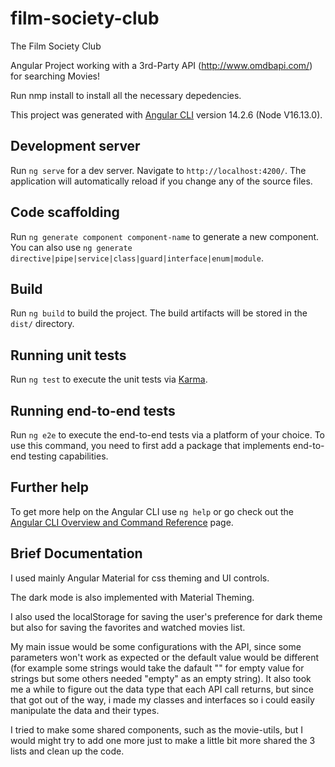 # film-society-club
The Film Society Club

Angular Project working with a 3rd-Party API (http://www.omdbapi.com/) for searching Movies!

Run nmp install to install all the necessary depedencies.

This project was generated with [Angular CLI](https://github.com/angular/angular-cli) version 14.2.6 (Node V16.13.0).

## Development server

Run `ng serve` for a dev server. Navigate to `http://localhost:4200/`. The application will automatically reload if you change any of the source files.

## Code scaffolding

Run `ng generate component component-name` to generate a new component. You can also use `ng generate directive|pipe|service|class|guard|interface|enum|module`.

## Build

Run `ng build` to build the project. The build artifacts will be stored in the `dist/` directory.

## Running unit tests

Run `ng test` to execute the unit tests via [Karma](https://karma-runner.github.io).

## Running end-to-end tests

Run `ng e2e` to execute the end-to-end tests via a platform of your choice. To use this command, you need to first add a package that implements end-to-end testing capabilities.

## Further help

To get more help on the Angular CLI use `ng help` or go check out the [Angular CLI Overview and Command Reference](https://angular.io/cli) page.

## Brief Documentation

I used mainly Angular Material for css theming and UI controls.

The dark mode is also implemented with Material Theming.

I also used the localStorage for saving the user's preference for dark theme but also for saving the favorites and watched movies list.

My main issue would be some configurations with the API, since some parameters won't work as expected or the default value would be different (for example some strings would take the dafault "" for empty value for strings but some others needed "empty" as an empty string). It also took me a while to figure out the data type that each API call returns, but since that got out of the way, i made my classes and interfaces so i could easily manipulate the data and their types.

I tried to make some shared components, such as the movie-utils, but I would might try to add one more just to make a little bit more shared the 3 lists and clean up the code.
